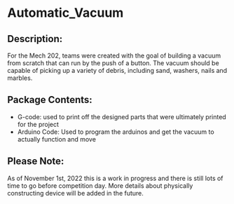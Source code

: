# Automatic_Vacuum
## Description:
For the Mech 202, teams were created with the goal of building a vacuum from scratch that can run by the push of a button. The vacuum should be capable of picking up a variety of debris, including sand, washers, nails and marbles.

## Package Contents:
- G-code: used to print off the designed parts that were ultimately printed for the project
- Arduino Code: Used to program the arduinos and get the vacuum to actually function and move

## Please Note:
As of November 1st, 2022 this is a work in progress and there is still lots of time to go before competition day. More details about physically constructing device will be added in the future.
